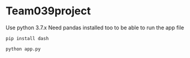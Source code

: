 # Team039project

Use python 3.7.x
Need pandas installed too to be able to run the app file

`pip install dash`

`python app.py`
